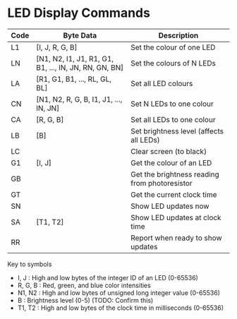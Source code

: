 # LED Display Commands

| Code | Byte Data                                         |  Description                                   |
| ---- | ------------------------------------------------- | ---------------------------------------------- |
| L1   | [I, J, R, G, B]                                   | Set the colour of one LED                      |
| LN   | [N1, N2, I1, J1, R1, G1, B1, ..., IN, JN, RN, GN, BN]  | Set the colours of N LEDs                       |
| LA   | [R1, G1, B1, ..., RL, GL, BL]                     | Set all LED colours                            |
| CN   | [N1, N2, R, G, B, I1, J1, ..., IN, JN]            | Set N LEDs to one colour                       |
| CA   | [R, G, B]                                         | Set all LEDs to one colour                     |
| LB   | [B]                                               | Set brightness level (affects all LEDs)        |
| LC   |                                                   | Clear screen (to black)                        |
| G1   | [I, J]                                            | Get the colour of an LED                       |
| GB   |                                                   | Get the brightness reading from photoresistor  |
| GT   |                                                   | Get the current clock time                     |
| SN   |                                                   | Show LED updates now                           |
| SA   | [T1, T2]                                          | Show LED updates at clock time                 |
| RR   |                                                   | Report when ready to show updates              |


Key to symbols

 - I, J : High and low bytes of the integer ID of an LED (0-65536)
 - R, G, B : Red, green, and blue color intensities
 - N1, N2 : High and low bytes of unsigned long integer value (0-65536)
 - B : Brightness level (0-5) (TODO: Confirm this)
 - T1, T2 : High and low bytes of the clock time in milliseconds (0-65536)